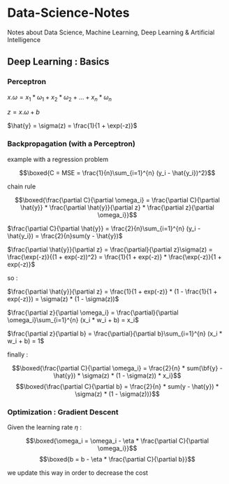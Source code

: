 # Data-Science-Notes
Notes about Data Science, Machine Learning, Deep Learning &amp; Artificial Intelligence

## Deep Learning : Basics

### Perceptron

$x.\omega = x_1*\omega_1 + x_2*\omega_2 + \dots + x_n*\omega_n$

$z = x.\omega + b$

$\hat{y} = \sigma(z) = \frac{1}{1 + \exp(-z)}$

### Backpropagation (with a Perceptron)

example with a regression problem 

$$\boxed{C = MSE = \frac{1}{n}\sum_{i=1}^{n} (y_i - \hat{y_i})^2}$$

chain rule

$$\boxed{\frac{\partial C}{\partial \omega_i} = \frac{\partial C}{\partial \hat{y}} * \frac{\partial \hat{y}}{\partial z} * \frac{\partial z}{\partial \omega_i}}$$

$\frac{\partial C}{\partial \hat{y}} = \frac{2}{n}\sum_{i=1}^{n} (y_i - \hat{y_i}) = \frac{2}{n}sum(y - \hat{y})$

$\frac{\partial \hat{y}}{\partial z} = \frac{\partial}{\partial z}\sigma(z) = \frac{\exp(-z)}{(1 + exp(-z))^2} = \frac{1}{1 + exp(-z)} * \frac{\exp(-z)}{1 + exp(-z)}$

so :

$\frac{\partial \hat{y}}{\partial z} = \frac{1}{1 + exp(-z)} * (1 - \frac{1}{1 + exp(-z)}) = \sigma(z) * (1 - \sigma(z))$

$\frac{\partial z}{\partial \omega_i} = \frac{\partial}{\partial \omega_i}\sum_{i=1}^{n} (x_i * w_i + b) = x_i$

$\frac{\partial z}{\partial b} = \frac{\partial}{\partial b}\sum_{i=1}^{n} (x_i * w_i + b) = 1$

finally :

$$\boxed{\frac{\partial C}{\partial \omega_i} = \frac{2}{n} * sum(\bf{y} - \hat{y}) * \sigma(z) * (1 - \sigma(z)) * x_i}$$
$$\boxed{\frac{\partial C}{\partial b} = \frac{2}{n} * sum(y - \hat{y}) * \sigma(z) * (1 - \sigma(z))}$$ 

### Optimization : Gradient Descent

Given the learning rate $\eta$ :

$$\boxed{\omega_i = \omega_i - \eta * \frac{\partial C}{\partial \omega_i}}$$
$$\boxed{b = b - \eta * \frac{\partial C}{\partial b}}$$

we update this way in order to decrease the cost
